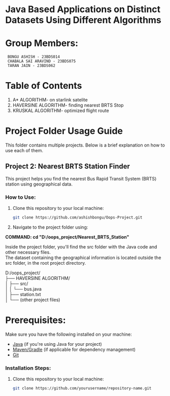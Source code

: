 # Java Based Applications on Distinct Datasets Using Different Algorithms

# Group Members: 
     BONGU ASHISH - 23BDS014 
     CHABALA SAI ARAVIND - 23BDS075
     TARAN JAIN - 23BDS062 

# Table of Contents

1. A* ALGORITHM- on starlink satelite
2. HAVERSINE ALGORITHM- finding nearest BRTS Stop
3. KRUSKAL ALGORITHM- optimized flight route 

# Project Folder Usage Guide

This folder contains multiple projects. Below is a brief explanation on how to use each of them.

## Project 2: Nearest BRTS Station Finder

This project helps you find the nearest Bus Rapid Transit System (BRTS) station using geographical data.

### How to Use:
1. Clone this repository to your local machine:
   ```bash
   git clone https://github.com/ashishbongu/Oops-Project.git
   
2. Navigate to the project folder using:<br>

**COMMAND:  cd "D:/oops_project/Nearest_BRTS_Station"**

Inside the project folder, you'll find the src folder with the Java code and other necessary files.<br>
The dataset containing the geographical information is located outside the src folder, in the root project directory.<br>

D:/oops_project/<br>
├── HAVERSINE ALGORITHM/<br>
│   ├── src/<br>
│   │   └── bus.java<br>
│   ├── station.txt<br>
│   └── (other project files)<br>



# Prerequisites:
Make sure you have the following installed on your machine:
- [Java](https://www.oracle.com/java/technologies/javase-jdk11-downloads.html) (if you're using Java for your project)
- [Maven/Gradle](https://maven.apache.org/) (if applicable for dependency management)
- [Git](https://git-scm.com/)

### Installation Steps:
1. Clone this repository to your local machine:
   ```bash
   git clone https://github.com/yourusername/repository-name.git
